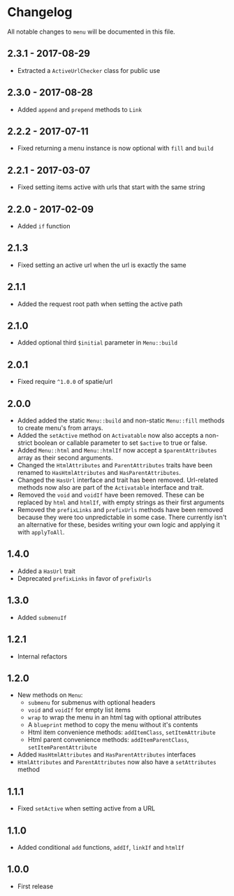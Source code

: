 # Changelog

All notable changes to `menu` will be documented in this file.

## 2.3.1 - 2017-08-29
- Extracted a `ActiveUrlChecker` class for public use

## 2.3.0 - 2017-08-28
- Added `append` and `prepend` methods to `Link`

## 2.2.2 - 2017-07-11
- Fixed returning a menu instance is now optional with `fill` and `build`

## 2.2.1 - 2017-03-07
- Fixed setting items active with urls that start with the same string

## 2.2.0 - 2017-02-09
- Added `if` function

## 2.1.3
- Fixed setting an active url when the url is exactly the same

## 2.1.1
- Added the request root path when setting the active path
 
## 2.1.0
- Added optional third `$initial` parameter in `Menu::build`

## 2.0.1
- Fixed require `^1.0.0` of spatie/url

## 2.0.0
- Added added the static `Menu::build` and non-static `Menu::fill` methods to create menu's from arrays.
- Added the `setActive` method on `Activatable` now also accepts a non-strict boolean or callable parameter to set `$active` to true or false.
- Added `Menu::html` and `Menu::htmlIf` now accept a `$parentAttributes` array as their second arguments.
- Changed the `HtmlAttributes` and `ParentAttributes` traits have been renamed to `HasHtmlAttributes` and `HasParentAttributes`.
- Changed the `HasUrl` interface and trait has been removed. Url-related methods now also are part of the `Activatable` interface and trait.
- Removed the `void` and `voidIf` have been removed. These can be replaced by `html` and `htmlIf`, with empty strings as their first arguments
- Removed the `prefixLinks` and `prefixUrls` methods have been removed because they were too unpredictable in some case. There currently isn't an alternative for these, besides writing your own logic and applying it with `applyToAll`.

## 1.4.0
- Added a `HasUrl` trait
- Deprecated `prefixLinks` in favor of `prefixUrls`

## 1.3.0
- Added `submenuIf`

## 1.2.1
- Internal refactors

## 1.2.0
- New methods on `Menu`:
    - `submenu` for submenus with optional headers
    - `void` and `voidIf` for empty list items
    - `wrap` to wrap the menu in an html tag with optional attributes
    - A `blueprint` method to copy the menu without it's contents
    - Html item convenience methods: `addItemClass`, `setItemAttribute`
    - Html parent convenience methods: `addItemParentClass`, `setItemParentAttribute`
- Added `HasHtmlAttributes` and `HasParentAttributes` interfaces
- `HtmlAttributes` and `ParentAttributes` now also have a `setAttributes` method

## 1.1.1
- Fixed `setActive` when setting active from a URL

## 1.1.0
- Added conditional `add` functions, `addIf`, `linkIf` and `htmlIf`

## 1.0.0
- First release
